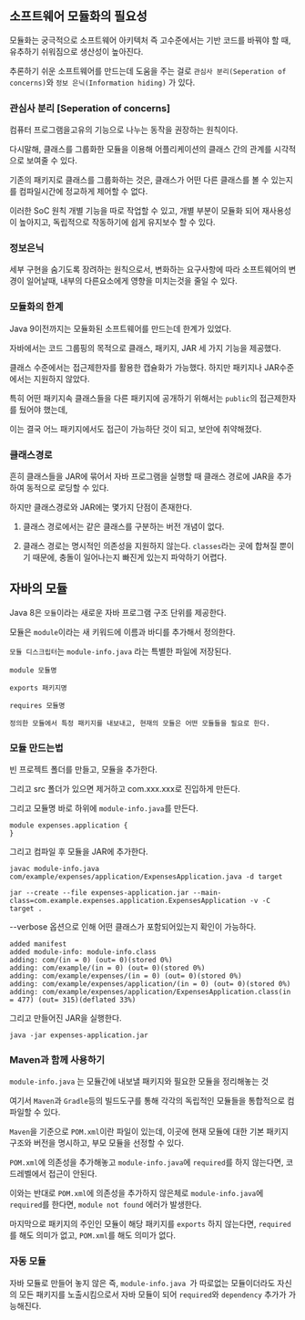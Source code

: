 ## 소프트웨어 모듈화의 필요성

모듈화는 궁극적으로 소프트웨어 아키텍처 즉 고수준에서는 기반 코드를 바꿔야 할 때, 유추하기 쉬워짐으로 생산성이 높아진다.

추론하기 쉬운 소프트웨어를 만드는데 도움을 주는 걸로 `관심사 분리(Seperation of concerns)`와 `정보 은닉(Information hiding)` 가 있다.

### 관심사 분리 [Seperation of concerns]

컴퓨터 프로그램을고유의 기능으로 나누는 동작을 권장하는 원칙이다.

다시말해, 클래스를 그룹화한 모듈을 이용해 어플리케이션의 클래스 간의 관계를 시각적으로 보여줄 수 있다.

기존의 패키지로 클래스를 그룹화하는 것은, 클래스가 어떤 다른 클래스를 볼 수 있는지를 컴파일시간에 정교하게 제어할 수 없다.

이러한 SoC 원칙 개별 기능을 따로 작업할 수 있고, 개별 부분이 모듈화 되어 재사용성이 높아지고, 독립적으로 작동하기에 쉽게 유지보수 할 수 있다.

### 정보은닉

세부 구현을 숨기도록 장려하는 원칙으로서, 변화하는 요구사항에 따라 소프트웨어의 변경이 일어날때, 내부의 다른요소에게 영향을 미치는것을 줄일 수 있다.

### 모듈화의 한계

Java 9이전까지는 모듈화된 소프트웨어를 만드는데 한계가 있었다.

자바에서는 코드 그룹핑의 목적으로 클래스, 패키지, JAR 세 가지 기능을 제공했다.

클래스 수준에서는 접근제한자를 활용한 캡슐화가 가능했다. 하지만 패키지나 JAR수준에서는 지원하지 않았다.

특히 어떤 패키지속 클래스들을 다른 패키지에 공개하기 위해서는 `public`의 접근제한자를 뒀어야 했는데,

이는 결국 어느 패키지에서도 접근이 가능하단 것이 되고, 보안에 취약해졌다.

### 클래스경로

흔히 클래스들을 JAR에 묶어서 자바 프로그램을 실행할 때 클래스 경로에 JAR을 추가하여 동적으로 로딩할 수 있다.

하지만 클래스경로와 JAR에는 몇가지 단점이 존재한다.

1. 클래스 경로에서는 같은 클래스를 구분하는 버전 개념이 없다.

2. 클래스 경로는 명시적인 의존성을 지원하지 않는다. `classes`라는 곳에 합쳐질 뿐이기 때문에, 충돌이 일어나는지 빠진게 있는지 파악하기 어렵다.

## 자바의 모듈

Java 8은 `모듈`이라는 새로운 자바 프로그램 구조 단위를 제공한다.

모듈은 `module`이라는 새 키워드에 이름과 바디를 추가해서 정의한다.

`모듈 디스크립터`는 `module-info.java` 라는 특별한 파일에 저장된다.

```
module 모듈명

exports 패키지명

requires 모듈명

정의한 모듈에서 특정 패키지를 내보내고, 현재의 모듈은 어떤 모듈들을 필요로 한다.
```

### 모듈 만드는법

빈 프로젝트 폴더를 만들고, 모듈을 추가한다.

그리고 src 폴더가 있으면 제거하고 com.xxx.xxx로 진입하게 만든다.

그리고 모듈명 바로 하위에 `module-info.java`를 만든다.

```
module expenses.application {
}
```

그리고 컴파일 후 모듈을 JAR에 추가한다.

```
javac module-info.java com/example/expenses/application/ExpensesApplication.java -d target
```

```
jar --create --file expenses-application.jar --main-class=com.example.expenses.application.ExpensesApplication -v -C target .
```

--verbose 옵션으로 인해 어떤 클래스가 포함되어있는지 확인이 가능하다.

```
added manifest
added module-info: module-info.class
adding: com/(in = 0) (out= 0)(stored 0%)
adding: com/example/(in = 0) (out= 0)(stored 0%)
adding: com/example/expenses/(in = 0) (out= 0)(stored 0%)
adding: com/example/expenses/application/(in = 0) (out= 0)(stored 0%)
adding: com/example/expenses/application/ExpensesApplication.class(in = 477) (out= 315)(deflated 33%)
```

그리고 만들어진 JAR을 실행한다.

```
java -jar expenses-application.jar
```

### Maven과 함께 사용하기

`module-info.java` 는 모듈간에 내보낼 패키지와 필요한 모듈을 정리해놓는 것

여기서 `Maven`과 `Gradle`등의 빌드도구를 통해 각각의 독립적인 모듈들을 통합적으로 컴파일할 수 있다.

`Maven`을 기준으로 `POM.xml`이란 파일이 있는데, 이곳에 현재 모듈에 대한 기본 패키지 구조와 버전을 명시하고, 부모 모듈을 선정할 수 있다.

`POM.xml`에 의존성을 추가해놓고 `module-info.java`에 `required`를 하지 않는다면, 코드레벨에서 접근이 안된다.

이와는 반대로 `POM.xml`에 의존성을 추가하지 않은체로 `module-info.java`에 `required`를 한다면, `module not found` 에러가 발생한다.

마지막으로 패키지의 주인인 모듈이 해당 패키지를 `exports` 하지 않는다면, `required`를 해도 의미가 없고, `POM.xml`를 해도 의미가 없다.

### 자동 모듈

자바 모듈로 만들어 놓지 않은 즉, `module-info.java `가 따로없는 모듈이더라도 자신의 모든 패키지를 노출시킴으로서 자바 모듈이 되어 `required`와 `dependency` 추가가 가능해진다.